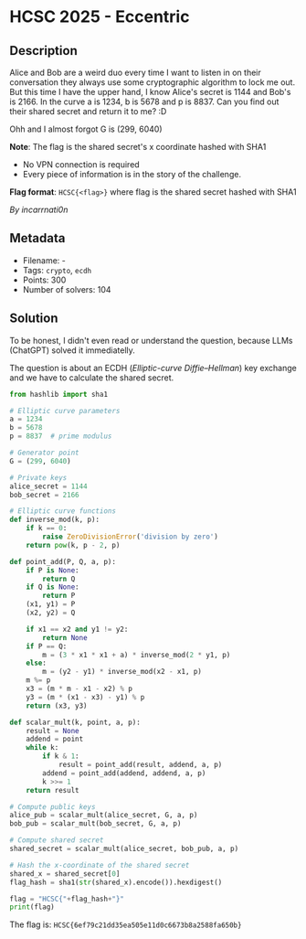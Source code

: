 # HCSC 2025 - Eccentric

## Description

Alice and Bob are a weird duo every time I want to listen in on their conversation they always use some cryptographic algorithm to lock me out.
But this time I have the upper hand, I know Alice's secret is 1144 and Bob's is 2166. In the curve a is 1234, b is 5678 and p is 8837. Can you find out their shared secret and return it to me? :D

Ohh and I almost forgot G is (299, 6040)

**Note**: The flag is the shared secret's x coordinate hashed with SHA1

* No VPN connection is required
* Every piece of information is in the story of the challenge.

**Flag format**: `HCSC{<flag>}` where flag is the shared secret hashed with SHA1

*By incarrnati0n*

## Metadata

- Filename: -
- Tags: `crypto`, `ecdh`
- Points: 300
- Number of solvers: 104

## Solution

To be honest, I didn't even read or understand the question, because LLMs (ChatGPT) solved it immediatelly.

The question is about an ECDH (*Elliptic-curve Diffie–Hellman*) key exchange and we have to calculate the shared secret.

```python
from hashlib import sha1

# Elliptic curve parameters
a = 1234
b = 5678
p = 8837  # prime modulus

# Generator point
G = (299, 6040)

# Private keys
alice_secret = 1144
bob_secret = 2166

# Elliptic curve functions
def inverse_mod(k, p):
    if k == 0:
        raise ZeroDivisionError('division by zero')
    return pow(k, p - 2, p)

def point_add(P, Q, a, p):
    if P is None:
        return Q
    if Q is None:
        return P
    (x1, y1) = P
    (x2, y2) = Q

    if x1 == x2 and y1 != y2:
        return None
    if P == Q:
        m = (3 * x1 * x1 + a) * inverse_mod(2 * y1, p)
    else:
        m = (y2 - y1) * inverse_mod(x2 - x1, p)
    m %= p
    x3 = (m * m - x1 - x2) % p
    y3 = (m * (x1 - x3) - y1) % p
    return (x3, y3)

def scalar_mult(k, point, a, p):
    result = None
    addend = point
    while k:
        if k & 1:
            result = point_add(result, addend, a, p)
        addend = point_add(addend, addend, a, p)
        k >>= 1
    return result

# Compute public keys
alice_pub = scalar_mult(alice_secret, G, a, p)
bob_pub = scalar_mult(bob_secret, G, a, p)

# Compute shared secret
shared_secret = scalar_mult(alice_secret, bob_pub, a, p)

# Hash the x-coordinate of the shared secret
shared_x = shared_secret[0]
flag_hash = sha1(str(shared_x).encode()).hexdigest()

flag = "HCSC{"+flag_hash+"}"
print(flag)
```

The flag is: `HCSC{6ef79c21dd35ea505e11d0c6673b8a2588fa650b}`